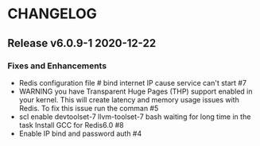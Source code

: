 # CHANGELOG

## Release v6.0.9-1   2020-12-22
### Fixes and Enhancements
- Redis configuration file # bind internet IP cause service can't start #7
- WARNING you have Transparent Huge Pages (THP) support enabled in your kernel. This will create latency and memory usage issues with Redis. To fix this issue run the comman #5
- scl enable devtoolset-7 llvm-toolset-7 bash waiting for long time in the task Install GCC for Redis6.0 #8
- Enable IP bind and password auth #4
